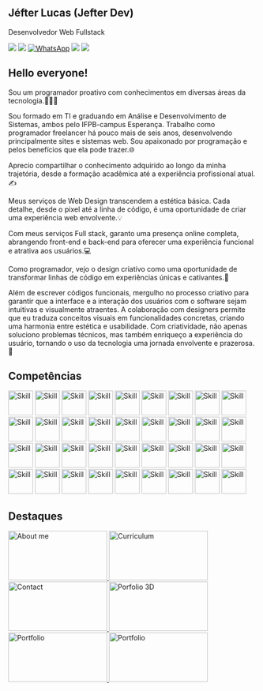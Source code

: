 ## Jéfter Lucas (Jefter Dev)
<div>
  <p>Desenvolvedor Web Fullstack</p>
  <a title="Linkedin" href="https://www.linkedin.com/in/jefterdev" target="_blank"><img loading="lazy" src="https://img.shields.io/badge/-LinkedIn-%230077B5?style=for-the-badge&logo=linkedin&logoColor=white" target="_blank"></a>   
  <a title="Instagram" href="https://instagram.com/jefterdev" target="_blank"><img loading="lazy" src="https://img.shields.io/badge/-Instagram-%23E4405F?style=for-the-badge&logo=instagram&logoColor=white" target="_blank"></a>
  <a href="#" title="WhatsApp" target="_blank"><img src="https://img.shields.io/badge/-WhatsApp-25d366?style=for-the-badge&logo=whatsapp&logoColor=white&link=https://wa.me/+5511981816780" alt="WhatsApp"/></a>
  <a href="mailto:contato@jefterdev.com"><img loading="lazy" src="https://img.shields.io/badge/-EMAIL-58d5d3?style=for-the-badge&logo=maildotru&logoColor=white" target="_blank"></a>
  <a title="Site" href="http://jefterdev.com/" target="_blank"><img loading="lazy" src="https://img.shields.io/badge/-Site-07161b?style=for-the-badge&logo=sitepoint&logoColor=white" target="_blank"></a>   
</div>

## Hello everyone!
<p>Sou um programador proativo com conhecimentos em diversas áreas da tecnologia.🧑‍💻💡</p>
<p>Sou formado em TI e graduando em Análise e Desenvolvimento de Sistemas, ambos pelo IFPB-campus Esperança. Trabalho como programador freelancer há pouco mais de seis anos, desenvolvendo principalmente sites e sistemas web. Sou apaixonado por programação e pelos benefícios que ela pode trazer.🌐</p>
<p>Aprecio compartilhar o conhecimento adquirido ao longo da minha trajetória, desde a formação acadêmica até a experiência profissional atual.✍️</p>
<p>Meus serviços de Web Design transcendem a estética básica. Cada detalhe, desde o pixel até a linha de código, é uma oportunidade de criar uma experiência web envolvente.💡</p>
<p>Com meus serviços Full stack, garanto uma presença online completa, abrangendo front-end e back-end para oferecer uma experiência funcional e atrativa aos usuários.💻</p>
<p>Como programador, vejo o design criativo como uma oportunidade de transformar linhas de código em experiências únicas e cativantes.👾</p>
<p>Além de escrever códigos funcionais, mergulho no processo criativo para garantir que a interface e a interação dos usuários com o software sejam intuitivas e visualmente atraentes. A colaboração com designers permite que eu traduza conceitos visuais em funcionalidades concretas, criando uma harmonia entre estética e usabilidade. Com criatividade, não apenas soluciono problemas técnicos, mas também enriqueço a experiência do usuário, tornando o uso da tecnologia uma jornada envolvente e prazerosa.🔎</p>

## Competências 
<div>
    <img alt="Skill" loading="lazy" width="50" height="50" decoding="async" data-nimg="1" src="https://www.jefterdev.com/images/skills/developer/icon1.png">
    <img alt="Skill" loading="lazy" width="50" height="50" decoding="async" data-nimg="1" src="https://www.jefterdev.com/images/skills/developer/icon2.png">
    <img alt="Skill" loading="lazy" width="50" height="50" decoding="async" data-nimg="1" src="https://www.jefterdev.com/images/skills/developer/icon3.png">
    <img alt="Skill" loading="lazy" width="50" height="50" decoding="async" data-nimg="1" src="https://www.jefterdev.com/images/skills/developer/icon4.png">
    <img alt="Skill" loading="lazy" width="50" height="50" decoding="async" data-nimg="1" src="https://www.jefterdev.com/images/skills/developer/icon5.png">
    <img alt="Skill" loading="lazy" width="50" height="50" decoding="async" data-nimg="1" src="https://www.jefterdev.com/images/skills/developer/icon6.png">
    <img alt="Skill" loading="lazy" width="50" height="50" decoding="async" data-nimg="1" src="https://www.jefterdev.com/images/skills/developer/icon8.png">
    <img alt="Skill" loading="lazy" width="50" height="50" decoding="async" data-nimg="1" src="https://www.jefterdev.com/images/skills/developer/icon9.png">
    <img alt="Skill" loading="lazy" width="50" height="50" decoding="async" data-nimg="1" src="https://www.jefterdev.com/images/skills/developer/icon7.png">
    <img alt="Skill" loading="lazy" width="50" height="50" decoding="async" data-nimg="1" src="https://www.jefterdev.com/images/skills/developer/icon11.png">
    <img alt="Skill" loading="lazy" width="50" height="50" decoding="async" data-nimg="1" src="https://www.jefterdev.com/images/skills/developer/icon12.png">
    <img alt="Skill" loading="lazy" width="50" height="50" decoding="async" data-nimg="1" src="https://www.jefterdev.com/images/skills/developer/icon13.png">
    <img alt="Skill" loading="lazy" width="50" height="50" decoding="async" data-nimg="1" src="https://www.jefterdev.com/images/skills/database/icon1.png">
    <img alt="Skill" loading="lazy" width="50" height="50" decoding="async" data-nimg="1" src="https://www.jefterdev.com/images/skills/developer/icon14.png">
    <img alt="Skill" loading="lazy" width="50" height="50" decoding="async" data-nimg="1" src="https://www.jefterdev.com/images/skills/developer/icon15.png">
    <img alt="Skill" loading="lazy" width="50" height="50" decoding="async" data-nimg="1" src="https://www.jefterdev.com/images/skills/developer/icon16.png">
    <img alt="Skill" loading="lazy" width="50" height="50" decoding="async" data-nimg="1" src="https://www.jefterdev.com/images/skills/developer/icon17.png">
    <img alt="Skill" loading="lazy" width="50" height="50" decoding="async" data-nimg="1" src="https://www.jefterdev.com/images/skills/developer/icon18.png">
    <img alt="Skill" loading="lazy" width="50" height="50" decoding="async" data-nimg="1" src="https://www.jefterdev.com/images/skills/developer/icon19.png">
    <img alt="Skill" loading="lazy" width="50" height="50" decoding="async" data-nimg="1" src="https://www.jefterdev.com/images/skills/developer/icon20.png">
    <img alt="Skill" loading="lazy" width="50" height="50" decoding="async" data-nimg="1" src="https://www.jefterdev.com/images/skills/developer/icon21.png">
    <img alt="Skill" loading="lazy" width="50" height="50" decoding="async" data-nimg="1" src="https://www.jefterdev.com/images/skills/developer/icon22.png">
    <img alt="Skill" loading="lazy" width="50" height="50" decoding="async" data-nimg="1" src="https://www.jefterdev.com/images/skills/developer/icon23.png">
    <img alt="Skill" loading="lazy" width="50" height="50" decoding="async" data-nimg="1" src="https://www.jefterdev.com/images/skills/developer/icon24.png">
    <img alt="Skill" loading="lazy" width="50" height="50" decoding="async" data-nimg="1" src="https://www.jefterdev.com/images/skills/ides/icon1.png">
    <img alt="Skill" loading="lazy" width="50" height="50" decoding="async" data-nimg="1" src="https://www.jefterdev.com/images/skills/ides/icon2.png">
    <img alt="Skill" loading="lazy" width="50" height="50" decoding="async" data-nimg="1" src="https://www.jefterdev.com/images/skills/ides/icon3.png">
    <img alt="Skill" loading="lazy" width="50" height="50" decoding="async" data-nimg="1" src="https://www.jefterdev.com/images/skills/ides/icon4.png">
    <img alt="Skill" loading="lazy" width="50" height="50" decoding="async" data-nimg="1" src="https://www.jefterdev.com/images/skills/ides/icon5.png">
    <img alt="Skill" loading="lazy" width="50" height="50" decoding="async" data-nimg="1" src="https://www.jefterdev.com/images/skills/ides/icon6.png">
    <img alt="Skill" loading="lazy" width="50" height="50" decoding="async" data-nimg="1" src="https://www.jefterdev.com/images/skills/ides/icon7.png">
    <img alt="Skill" loading="lazy" width="50" height="50" decoding="async" data-nimg="1" src="https://www.jefterdev.com/images/skills/ides/icon8.png">
    <img alt="Skill" loading="lazy" width="50" height="50" decoding="async" data-nimg="1" src="https://www.jefterdev.com/images/skills/database/icon2.png">
    <img alt="Skill" loading="lazy" width="50" height="50" decoding="async" data-nimg="1" src="https://www.jefterdev.com/images/skills/database/icon3.png">
    <img alt="Skill" loading="lazy" width="50" height="50" decoding="async" data-nimg="1" src="https://www.jefterdev.com/images/skills/database/icon4.png">
    <img alt="Skill" loading="lazy" width="50" height="50" decoding="async" data-nimg="1" src="https://www.jefterdev.com/images/skills/database/icon5.png">
</div>

## Destaques
<a href="https://jefterdev.com/about" target="_blank">
  <img alt="About me" loading="lazy" width="200" height="100" decoding="async" data-nimg="1" src="https://www.jefterdev.com/images/metadata/about_me.png"> 
</a>
<a href="https://jefterdev.com/curriculum" target="_blank">
  <img alt="Curriculum" loading="lazy" width="200" height="100" decoding="async" data-nimg="1" src="https://www.jefterdev.com/images/metadata/curriculum_page.png"> 
</a>
<a href="https://jefterdev.com/contact" target="_blank">
  <img alt="Contact" loading="lazy" width="200" height="100" decoding="async" data-nimg="1" src="https://www.jefterdev.com/images/metadata/contact_page.png">
</a>
<a href="https://jefterdev.com/portfolio3D" target="_blank">
  <img alt="Porfolio 3D" loading="lazy" width="200" height="100" decoding="async" data-nimg="1" src="https://www.jefterdev.com/images/metadata/portfolio3d.png"> 
</a>
<a href="https://jefterdev.com" target="_blank">
  <img alt="Portfolio" loading="lazy" width="200" height="100" decoding="async" data-nimg="1" src="https://www.jefterdev.com/images/metadata/main.png"> 
</a>
<a href="https://jefterdev.com/portfolio" target="_blank">
  <img title="teste" alt="Portfolio" loading="lazy" width="200" height="100" decoding="async" data-nimg="1" src="https://www.jefterdev.com/images/metadata/portfolio.png"> 
</a>
